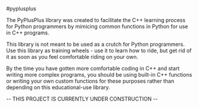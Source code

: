 #pyplusplus

The PyPlusPlus library was created to facilitate the C++ learning process for Python programmers by mimicing common functions in Python for use in C++ programs.

This library is not meant to be used as a crutch for Python programmers.  Use this library as training wheels - use it to learn how to ride, but get rid of it as soon as you feel comfortable riding on your own.  

By the time you have gotten more comfortable coding in C++ and start writing more complex programs, you should be using built-in C++ functions or writing your own custom functions for these purposes rather than depending on this educational-use library.

-- THIS PROJECT IS CURRENTLY UNDER CONSTRUCTION --
